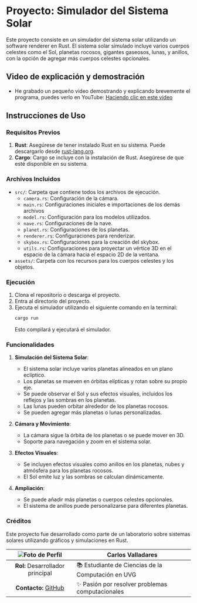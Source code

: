 # Proyecto: Simulador del Sistema Solar

Este proyecto consiste en un simulador del sistema solar utilizando un software renderer en Rust. El sistema solar simulado incluye varios cuerpos celestes como el Sol, planetas rocosos, gigantes gaseosos, lunas, y anillos, con la opción de agregar más cuerpos celestes opcionales.

## Video de explicación y demostración
- He grabado un pequeño video demostrando y explicando brevemente el programa, puedes verlo en YouTube: [Haciendo clic en este video](https://)

## Instrucciones de Uso

### Requisitos Previos

1. **Rust**: Asegúrese de tener instalado Rust en su sistema. Puede descargarlo desde [rust-lang.org](https://www.rust-lang.org/).
2. **Cargo**: Cargo se incluye con la instalación de Rust. Asegúrese de que esté disponible en su sistema.

### Archivos Incluidos

- `src/`: Carpeta que contiene todos los archivos de ejecución.
  - `camera.rs`: Configuración de la cámara.
  - `main.rs`: Configuraciones iniciales e importaciones de los demás archivos
  - `model.rs`: Configuración para los modelos utilizados.
  - `nave.rs`: Configuraciones de la nave.
  - `planet.rs`: Configuraciones de los planetas.
  - `renderer.rs`: Configuraciones para renderizar.
  - `skybox.rs`: Configuraciones para la creación del skybox.
  - `utils.rs`: Configuraciones para proyectar un vértice 3D en el espacio de la cámara hacia el espacio 2D de la ventana.
- `assets/`: Carpeta con los recursos para los cuerpos celestes y los objetos.

### Ejecución

1. Clona el repositorio o descarga el proyecto.
2. Entra al directorio del proyecto.
3. Ejecuta el simulador utilizando el siguiente comando en la terminal:
    ```bash
    cargo run
    ```
    Esto compilará y ejecutará el simulador.

### Funcionalidades

1. **Simulación del Sistema Solar**:
   - El sistema solar incluye varios planetas alineados en un plano eclíptico.
   - Los planetas se mueven en órbitas elípticas y rotan sobre su propio eje.
   - Se puede observar el Sol y sus efectos visuales, incluidos los reflejos y las sombras en los planetas.
   - Las lunas pueden orbitar alrededor de los planetas rocosos.
   - Se pueden agregar más planetas o lunas personalizadas.

2. **Cámara y Movimiento**:
   - La cámara sigue la órbita de los planetas o se puede mover en 3D.
   - Soporte para navegación y zoom en el sistema solar.
   
3. **Efectos Visuales**:
   - Se incluyen efectos visuales como anillos en los planetas, nubes y atmósfera para los planetas rocosos.
   - El Sol emite luz y las sombras se calculan dinámicamente.

4. **Ampliación**:
   - Se puede añadir más planetas o cuerpos celestes opcionales.
   - El sistema de anillos puede personalizarse para diferentes planetas.

### Créditos

Este proyecto fue desarrollado como parte de un laboratorio sobre sistemas solares utilizando gráficos y simulaciones en Rust.

| ![Foto de Perfil](https://avatars.githubusercontent.com/u/115051589?v=4) | **Carlos Valladares**  
|:-------------------------------------------------:|------------------------  
| **Rol:** Desarrollador principal                 | 📚 Estudiante de Ciencias de la Computación en UVG  
| **Contacto:** [GitHub](https://github.com/vgcarlol) | ✨ Pasión por resolver problemas computacionales  
